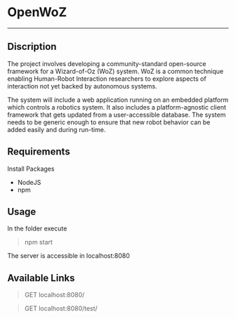 # OpenWoZ
---
## Discription
The project involves developing a community-standard open-source framework for a Wizard-of-Oz (WoZ) system. WoZ is a common technique enabling Human-Robot Interaction researchers to explore aspects of interaction not yet backed by autonomous systems.

The system will include a web application running on an embedded platform which controls a robotics system. It also includes a platform-agnostic client framework that gets updated from a user-accessible database. The system needs to be generic enough to ensure that new robot behavior can be added easily and during run-time.

## Requirements
Install Packages

* NodeJS
* npm

## Usage
In the folder execute

> npm start

The server is accessible in localhost:8080

## Available Links

> GET localhost:8080/

> GET localhost:8080/test/

